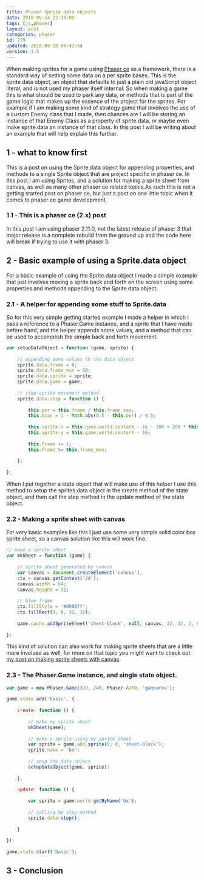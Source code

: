 ```yaml
---
title: Phaser Sprite data objects
date: 2018-09-14 22:18:00
tags: [js,phaser]
layout: post
categories: phaser
id: 279
updated: 2018-09-18 09:47:54
version: 1.5
---
```


When making sprites for a game using [Phaser ce](https://photonstorm.github.io/phaser-ce/) as a framework, there is a standard way of setting some data on a per sprite bases. This is the sprite.data object, an object that defaults to just a plain old javaScript object literal, and is not used my phaser itself internal. So when making a game this is what should be used to park any data, or methods that is part of the game logic that makes up the essence of the project for the sprites. For example if I am making some kind of strategy game that involves the use of a custom Enemy class that I made, then chances are I will be storing an instance of that Enemy Class as a property of sprite.data, or maybe even make sprite.data an instance of that class. In this post I will be writing about an example that will help explain this further.

<!-- more -->

## 1 - what to know first

This is a post on using the Sprite.data object for appending properties, and methods to a single Sprite object that are project specific in phaser ce. In this post I am using Sprites, and a solution for making a sprite sheet from canvas, as well as many other phaser ce related topics.As such this is not a getting started post on phaser ce, but just a post on one little topic when it comes to phaser ce game development.

### 1.1 - This is a phaser ce (2.x) post

In this post I am using phaser 2.11.0, not the latest release of phaser 3 that major release is a complete rebuild from the ground up and the code here will break if trying to use it with phaser 3.

## 2 - Basic example of using a Sprite.data object

For a basic example of using the Sprite.data object I made a simple example that just involves moving a sprite back and forth on the screen using some properties and methods appending to the Sprite.data object.

### 2.1 - A helper for appending some stuff to Sprite.data

So for this very simple getting started example I made a helper in which I pass a reference to a Phaser.Game instance, and a sprite that I have made before hand, and the helper appends some values, and a method that can be used to accomplish the simple back and forth movement.

```js
var setupDataObject = function (game, sprite) {
 
    // appending some values to the data object
    sprite.data.frame = 0;
    sprite.data.frame_max = 50;
    sprite.data.sprite = sprite;
    sprite.data.game = game;
 
    // step sprite movement method
    sprite.data.step = function () {
 
        this.per = this.frame / this.frame_max;
        this.bias = 1 - Math.abs(0.5 - this.per) / 0.5;
 
        this.sprite.x = this.game.world.centerX - 16 - 100 + 200 * this.bias;
        this.sprite.y = this.game.world.centerY - 16;
 
        this.frame += 1;
        this.frame %= this.frame_max;
 
    };
 
};
```

When I put together a state object that will make use of this helper I use this method to setup the sprites data object in the create method of the state object, and then call the step method in the update method of the state object.

### 2.2 - Making a sprite sheet with canvas

For very basic examples like this I just use some very simple solid color box sprite sheet, so a canvas solution like this will work fine.

```js
// make a sprite sheet
var mkSheet = function (game) {
 
    // sprite sheet generated by canvas
    var canvas = document.createElement('canvas'),
    ctx = canvas.getContext('2d');
    canvas.width = 64;
    canvas.height = 32;
 
    // blue frame
    ctx.fillStyle = '#0000ff';
    ctx.fillRect(0, 0, 32, 32);
 
    game.cache.addSpriteSheet('sheet-block', null, canvas, 32, 32, 2, 0, 0);
 
};
```

This kind of solution can also work for making sprite sheets that are a little more involved as well, for more on that topic you might want to check out [my post on making sprite sheets with canvas](/2018/08/04/phaser-spritesheet-from-canvas/).

### 2.3 - The Phaser.Game instance, and single state object.

```js
var game = new Phaser.Game(320, 240, Phaser.AUTO, 'gamearea');
 
game.state.add('basic', {
 
    create: function () {
 
        // make my sprite sheet
        mkSheet(game);
 
        // make a sprite using my sprite sheet
        var sprite = game.add.sprite(0, 0, 'sheet-block');
        sprite.name = 'bx';
 
        // seup the data object
        setupDataObject(game, sprite);
 
    },
 
    update: function () {
 
        var sprite = game.world.getByName('bx');
 
        // calling my step method
        sprite.data.step();
 
    }
 
});
 
game.state.start('basic');
```

## 3 - Conclusion
